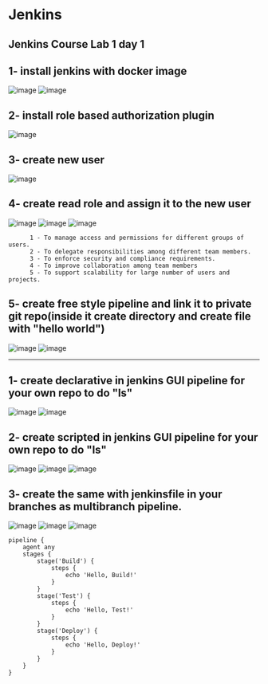 # Jenkins

## Jenkins Course Lab 1 day 1

## 1- install jenkins with docker image
 ![image](https://user-images.githubusercontent.com/28235504/215155463-8b8f19da-0a71-4889-a14a-52da8737a8a9.png)
 ![image](https://user-images.githubusercontent.com/28235504/215155597-481d5a12-0c3e-49a1-8f66-ef6f429437e4.png)

## 2- install role based authorization plugin 
![image](https://user-images.githubusercontent.com/28235504/215155802-5cf139f7-adef-4de9-bc3b-0214aeeac489.png)
 
## 3- create new user
![image](https://user-images.githubusercontent.com/28235504/215155929-10cb2f41-723b-4528-8355-d7d3a5f507b5.png)

## 4- create read role and assign it to the new user
![image](https://user-images.githubusercontent.com/28235504/215161163-1ff9ba0c-df30-4e4d-b1d1-f05f7417d277.png)
![image](https://user-images.githubusercontent.com/28235504/215161232-61caf8d7-d9fd-4c64-a24f-50e55bdeec85.png)
![image](https://user-images.githubusercontent.com/28235504/215161281-1ae0476b-5c8e-4e56-bc6f-b89e7207b0b1.png)
```
      1 - To manage access and permissions for different groups of users.
      2 - To delegate responsibilities among different team members.
      3 - To enforce security and compliance requirements.
      4 - To improve collaboration among team members
      5 - To support scalability for large number of users and projects.
```

## 5- create free style pipeline and link it to private git repo(inside it create directory and create file with "hello world")
![image](https://user-images.githubusercontent.com/28235504/215221958-d51e621d-7d2f-4e94-9f00-841f534e8f89.png)
![image](https://user-images.githubusercontent.com/28235504/215222031-84fdb646-090c-4f59-b5bd-09ff7336bc47.png)

------------------------------------------------------

## 1- create declarative in jenkins GUI pipeline for your own repo to do "ls"
![image](https://user-images.githubusercontent.com/28235504/215227507-8439c43a-f8b8-4232-83c0-7daa208b3ad8.png)
![image](https://user-images.githubusercontent.com/28235504/215227537-e2412f72-83d7-403a-a446-d98bbeb2aeed.png)

## 2- create scripted in jenkins GUI pipeline for your own repo to do "ls"
![image](https://user-images.githubusercontent.com/28235504/215228061-f029c7be-3dbc-4ff0-8535-fb734316c3c8.png)
![image](https://user-images.githubusercontent.com/28235504/215228112-e473c660-6842-48de-8e80-13a217af87f8.png)
![image](https://user-images.githubusercontent.com/28235504/215228210-c8ce8d0a-cf81-4050-a305-d778c85c3d74.png)

## 3- create the same with jenkinsfile in your branches as multibranch pipeline.
![image](https://user-images.githubusercontent.com/28235504/215229232-09e89c4a-181a-4ef3-aba9-f030cbf8c621.png)
![image](https://user-images.githubusercontent.com/28235504/215229404-06e4635b-d1a0-4e6b-8794-12d8d352ab6a.png)
![image](https://user-images.githubusercontent.com/28235504/215229493-da0166d8-3728-49b2-9e2d-10e2221cc12b.png)


```
pipeline {
    agent any 
    stages {
        stage('Build') { 
            steps {
                echo 'Hello, Build!'
            }
        }
        stage('Test') { 
            steps {
                echo 'Hello, Test!'
            }
        }
        stage('Deploy') { 
            steps {
                echo 'Hello, Deploy!'
            }
        }
    }
}
```
